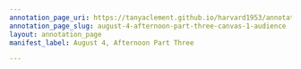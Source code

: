 ```yaml
---
annotation_page_uri: https://tanyaclement.github.io/harvard1953/annotations/august-4-afternoon-part-three-canvas-1-audience.json
annotation_page_slug: august-4-afternoon-part-three-canvas-1-audience
layout: annotation_page
manifest_label: August 4, Afternoon Part Three

---
```

